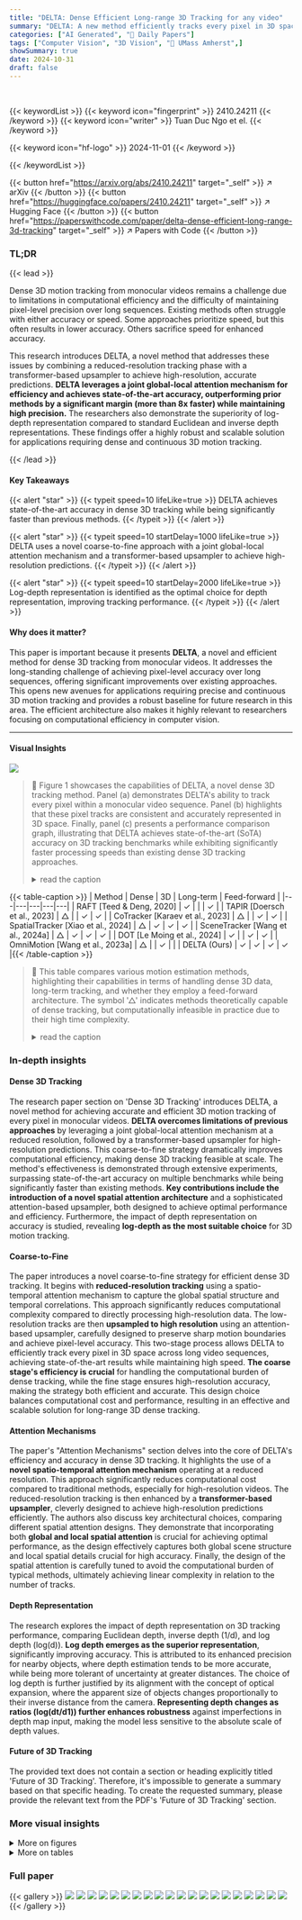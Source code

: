 ```yaml
---
title: "DELTA: Dense Efficient Long-range 3D Tracking for any video"
summary: "DELTA: A new method efficiently tracks every pixel in 3D space from monocular videos, enabling accurate motion estimation across entire videos with state-of-the-art accuracy and over 8x speed improvem..."
categories: ["AI Generated", "🤗 Daily Papers"]
tags: ["Computer Vision", "3D Vision", "🏢 UMass Amherst",]
showSummary: true
date: 2024-10-31
draft: false
---
```


<br>

{{< keywordList >}}
{{< keyword icon="fingerprint" >}} 2410.24211 {{< /keyword >}}
{{< keyword icon="writer" >}} Tuan Duc Ngo et el. {{< /keyword >}}
 
{{< keyword icon="hf-logo" >}} 2024-11-01 {{< /keyword >}}
 
{{< /keywordList >}}

{{< button href="https://arxiv.org/abs/2410.24211" target="_self" >}}
↗ arXiv
{{< /button >}}
{{< button href="https://huggingface.co/papers/2410.24211" target="_self" >}}
↗ Hugging Face
{{< /button >}}
{{< button href="https://paperswithcode.com/paper/delta-dense-efficient-long-range-3d-tracking" target="_self" >}}
↗ Papers with Code
{{< /button >}}


### TL;DR


{{< lead >}}

Dense 3D motion tracking from monocular videos remains a challenge due to limitations in computational efficiency and the difficulty of maintaining pixel-level precision over long sequences. Existing methods often struggle with either accuracy or speed. Some approaches prioritize speed, but this often results in lower accuracy. Others sacrifice speed for enhanced accuracy.   



This research introduces DELTA, a novel method that addresses these issues by combining a reduced-resolution tracking phase with a transformer-based upsampler to achieve high-resolution, accurate predictions.  **DELTA leverages a joint global-local attention mechanism for efficiency and achieves state-of-the-art accuracy, outperforming prior methods by a significant margin (more than 8x faster) while maintaining high precision.**  The researchers also demonstrate the superiority of log-depth representation compared to standard Euclidean and inverse depth representations.  These findings offer a highly robust and scalable solution for applications requiring dense and continuous 3D motion tracking.

{{< /lead >}}


#### Key Takeaways

{{< alert "star" >}}
{{< typeit speed=10 lifeLike=true >}} DELTA achieves state-of-the-art accuracy in dense 3D tracking while being significantly faster than previous methods. {{< /typeit >}}
{{< /alert >}}

{{< alert "star" >}}
{{< typeit speed=10 startDelay=1000 lifeLike=true >}} DELTA uses a novel coarse-to-fine approach with a joint global-local attention mechanism and a transformer-based upsampler to achieve high-resolution predictions. {{< /typeit >}}
{{< /alert >}}

{{< alert "star" >}}
{{< typeit speed=10 startDelay=2000 lifeLike=true >}} Log-depth representation is identified as the optimal choice for depth representation, improving tracking performance. {{< /typeit >}}
{{< /alert >}}

#### Why does it matter?
This paper is important because it presents **DELTA**, a novel and efficient method for dense 3D tracking from monocular videos.  It addresses the long-standing challenge of achieving pixel-level accuracy over long sequences, offering significant improvements over existing approaches. This opens new avenues for applications requiring precise and continuous 3D motion tracking and provides a robust baseline for future research in this area.  The efficient architecture also makes it highly relevant to researchers focusing on computational efficiency in computer vision.

------
#### Visual Insights



![](https://arxiv.org/html/2410.24211/x1.png)

> 🔼 Figure 1 showcases the capabilities of DELTA, a novel dense 3D tracking method.  Panel (a) demonstrates DELTA's ability to track every pixel within a monocular video sequence. Panel (b) highlights that these pixel tracks are consistent and accurately represented in 3D space. Finally, panel (c) presents a performance comparison graph, illustrating that DELTA achieves state-of-the-art (SoTA) accuracy on 3D tracking benchmarks while exhibiting significantly faster processing speeds than existing dense 3D tracking approaches.
> <details>
> <summary>read the caption</summary>
> Figure 1:  DELTA is a dense 3D tracking approach that (a) tracks every pixel from a monocular video, (b) provides consistent trajectories in 3D space, and (c) achieves state-of-the-art accuracy on 3D tracking benchmarks while being significantly faster than previous approaches in the dense setting.
> </details>





{{< table-caption >}}
| Method | Dense | 3D | Long-term | Feed-forward |
|---|---|---|---|---|
| RAFT [Teed & Deng, 2020] | ✓ |  |  | ✓ |
| TAPIR [Doersch et al., 2023] | △ |  | ✓ | ✓ |
| CoTracker [Karaev et al., 2023] | △ |  | ✓ | ✓ |
| SpatialTracker [Xiao et al., 2024] | △ | ✓ | ✓ | ✓ |
| SceneTracker [Wang et al., 2024a] | △ | ✓ | ✓ | ✓ |
| DOT [Le Moing et al., 2024] | ✓ |  | ✓ | ✓ |
| OmniMotion [Wang et al., 2023a] | △ |  | ✓ |  |
| DELTA (Ours) | ✓ | ✓ | ✓ | ✓ |{{< /table-caption >}}

> 🔼 This table compares various motion estimation methods, highlighting their capabilities in terms of handling dense 3D data, long-term tracking, and whether they employ a feed-forward architecture. The symbol '△' indicates methods theoretically capable of dense tracking, but computationally infeasible in practice due to their high time complexity.
> <details>
> <summary>read the caption</summary>
> Table 1: Comparison of different types of motion estimation methods. △△\triangle△ denotes that the method is technically applicable to dense tracking but will be extremely time-consuming.
> </details>





### In-depth insights


#### Dense 3D Tracking
The research paper section on 'Dense 3D Tracking' introduces DELTA, a novel method for achieving accurate and efficient 3D motion tracking of every pixel in monocular videos.  **DELTA overcomes limitations of previous approaches** by leveraging a joint global-local attention mechanism at a reduced resolution, followed by a transformer-based upsampler for high-resolution predictions. This coarse-to-fine strategy dramatically improves computational efficiency, making dense 3D tracking feasible at scale. The method's effectiveness is demonstrated through extensive experiments, surpassing state-of-the-art accuracy on multiple benchmarks while being significantly faster than existing methods. **Key contributions include the introduction of a novel spatial attention architecture** and a sophisticated attention-based upsampler, both designed to achieve optimal performance and efficiency.  Furthermore, the impact of depth representation on accuracy is studied, revealing **log-depth as the most suitable choice** for 3D motion tracking.

#### Coarse-to-Fine
The paper introduces a novel coarse-to-fine strategy for efficient dense 3D tracking.  It begins with **reduced-resolution tracking** using a spatio-temporal attention mechanism to capture the global spatial structure and temporal correlations. This approach significantly reduces computational complexity compared to directly processing high-resolution data. The low-resolution tracks are then **upsampled to high resolution** using an attention-based upsampler, carefully designed to preserve sharp motion boundaries and achieve pixel-level accuracy.  This two-stage process allows DELTA to efficiently track every pixel in 3D space across long video sequences, achieving state-of-the-art results while maintaining high speed. **The coarse stage's efficiency is crucial** for handling the computational burden of dense tracking, while the fine stage ensures high-resolution accuracy, making the strategy both efficient and accurate. This design choice balances computational cost and performance, resulting in an effective and scalable solution for long-range 3D dense tracking.

#### Attention Mechanisms
The paper's "Attention Mechanisms" section delves into the core of DELTA's efficiency and accuracy in dense 3D tracking.  It highlights the use of a **novel spatio-temporal attention mechanism** operating at a reduced resolution. This approach significantly reduces computational cost compared to traditional methods, especially for high-resolution videos.  The reduced-resolution tracking is then enhanced by a **transformer-based upsampler**, cleverly designed to achieve high-resolution predictions efficiently. The authors also discuss key architectural choices, comparing different spatial attention designs.  They demonstrate that incorporating both **global and local spatial attention** is crucial for achieving optimal performance, as the design effectively captures both global scene structure and local spatial details crucial for high accuracy.  Finally, the design of the spatial attention is carefully tuned to avoid the computational burden of typical methods, ultimately achieving linear complexity in relation to the number of tracks.

#### Depth Representation
The research explores the impact of depth representation on 3D tracking performance, comparing Euclidean depth, inverse depth (1/d), and log depth (log(d)).  **Log depth emerges as the superior representation**, significantly improving accuracy. This is attributed to its enhanced precision for nearby objects, where depth estimation tends to be more accurate, while being more tolerant of uncertainty at greater distances.  The choice of log depth is further justified by its alignment with the concept of optical expansion, where the apparent size of objects changes proportionally to their inverse distance from the camera.  **Representing depth changes as ratios (log(dt/d1)) further enhances robustness** against imperfections in depth map input, making the model less sensitive to the absolute scale of depth values.

#### Future of 3D Tracking
The provided text does not contain a section or heading explicitly titled 'Future of 3D Tracking'. Therefore, it's impossible to generate a summary based on that specific heading.  To create the requested summary, please provide the relevant text from the PDF's 'Future of 3D Tracking' section.


### More visual insights

<details>
<summary>More on figures
</summary>


![](https://arxiv.org/html/2410.24211/x2.png)

> 🔼 DELTA, a novel method for efficient dense 3D tracking, is illustrated.  It uses a coarse-to-fine approach: starting with reduced-resolution tracking using a spatio-temporal attention mechanism (Sections 3.1 and 3.2), and then upsampling to high-resolution predictions via an attention-based upsampler (Section 3.3). The input is RGB-D video, and the output is efficient dense 3D tracking.
> <details>
> <summary>read the caption</summary>
> Figure 2: Overview of DELTA. DELTA takes RGB-D videos as input and achieves efficient dense 3D tracking using a coarse-to-fine strategy, beginning with coarse tracking through a spatio-temporal attention mechanism at reduced resolution (Sec. 3.1, 3.2), followed by an attention-based upsampler for high-resolution predictions (Sec. 3.3).
> </details>



![](https://arxiv.org/html/2410.24211/x3.png)

> 🔼 Figure 3 illustrates different spatial attention mechanisms used in dense tracking. The top part compares various architectures, highlighting how the proposed method (③) uniquely combines global and local spatial attention for efficient learning via a patch-by-patch approach.  This contrasts with previous methods, which are shown to be less efficient.  The bottom of the figure shows the long-term optical flow predictions obtained using each architecture, demonstrating the improved accuracy resulting from the inclusion of both global and local attention, especially noticeable in the red-circled regions.  It also shows that the computationally efficient global attention using anchor tracks performs similarly to the computationally more expensive Cotracker architecture.
> <details>
> <summary>read the caption</summary>
> Figure 3:  Spatial attention architectures. Top: Illustration of different spatial attention architectures. Compared to prior methods, our proposed architecture ③ incorporates both global and local spatial attention and can be efficiently learned using a patch-by-patch strategy. Bottom: Long-term optical flows predicted with different spatial attention designs. We find that both global and local attention are crucial for improving tracking accuracy, as highlighted by the red circles. Additionally, our computationally efficient global attention design using anchor tracks (i.e., ③ W/o Local Attn) achieves similar accuracy to the more computationally-intensive Cotracker version ②.
> </details>



![](https://arxiv.org/html/2410.24211/x4.png)

> 🔼 This figure illustrates the attention-based upsampling module used in the DELTA architecture.  The left panel shows the module's architecture, highlighting how multiple blocks of local cross-attention are used to learn the upsampling weights for each pixel in the high-resolution output. These weights refine the predictions from a lower-resolution stage, making it computationally efficient. The right panel provides a qualitative comparison, using long-term optical flow maps.  Red circles show areas where the attention-based upsampler outperforms RAFT's standard convolution-based approach, indicating improved accuracy in challenging regions.
> <details>
> <summary>read the caption</summary>
> Figure 4: Attention-based upsample module. Left: We apply multiple blocks of local cross-attention to learn the upsampling weights for each pixel in the fine resolution. Right: The red circles highlight regions in the long-term flow maps where our attention-based upsampler produces more accurate predictions compared to RAFT’s convolution-based upsampler.
> </details>



![](https://arxiv.org/html/2410.24211/x5.png)

> 🔼 This table presents a quantitative comparison of different methods for dense 3D tracking on the Kubric3D benchmark dataset.  It shows the performance of various methods across three key metrics: Average Jaccard index (AJ), Average Point-to-Point Distance in 3D space (APD3D), and Overall Accuracy (OA).  The table also includes the time taken by each method, illustrating the computational efficiency of each approach.
> <details>
> <summary>read the caption</summary>
> Table 3: Dense 3D tracking results on the Kubric3D dataset.
> </details>



![](https://arxiv.org/html/2410.24211/x6.png)

> 🔼 This table presents a comparison of different methods' performance on the LSFOdyssey benchmark for 3D tracking.  The metrics used likely include Average Jaccard (AJ), Average 3D Positional Accuracy (APD3D), and Occlusion Accuracy (OA). The '‡' symbol indicates models that were specifically trained using the LSFOdyssey dataset, allowing for a fairer comparison against those trained on other datasets.  The table helps to highlight the relative effectiveness of different 3D tracking approaches in a real-world video scenario.
> <details>
> <summary>read the caption</summary>
> Table 4: 3D tracking results on the LSFOdyssey benchmark. ‡ denotes models trained with LSFOdyssey training set.
> </details>



![](https://arxiv.org/html/2410.24211/x7.png)

> 🔼 Figure 5 presents a qualitative comparison of dense 3D tracking performance on real-world videos. Four different methods are compared: CoTracker++ with UniDepth, SceneTracker, SpatialTracker, and the proposed DELTA method.  Each method's tracking results are visualized, showing 3D trajectories of every pixel over time. Moving objects are color-coded with rainbow colors to highlight their movement. The figure demonstrates the superior accuracy and stability of DELTA in tracking moving objects in complex scenes while maintaining consistent background estimates.
> <details>
> <summary>read the caption</summary>
> Figure 5:  Qualitative results of dense 3D tracking on in-the-wild videos between CoTracker +++ UniDepth, SceneTracker, SpatialTracker and our method. We densely track every pixel from the first frame of the video in 3D space, the moving objects are highlighted as rainbow color. Our method accurately tracks the motion of foreground objects while maintaining stable backgrounds.
> </details>



![](https://arxiv.org/html/2410.24211/x8.png)

> 🔼 Figure 6 presents a comparison of long-range optical flow predictions generated by the proposed method and DOT (Le Moing et al., 2024).  The figure displays optical flow predictions from the first frame to subsequent frames for both methods.  The comparison highlights the significant improvement in temporal consistency achieved by the proposed method.  DOT, lacking strong temporal correlation, exhibits a noticeable 'flickering' effect, especially where foreground and background objects meet.  In contrast, the proposed method's predictions show a much smoother and more consistent transition over time, effectively minimizing artifacts around object boundaries.
> <details>
> <summary>read the caption</summary>
> Figure 6: Comparison of long-range optical flow predictions: We predict optical flows from the first frame to subsequent frames of the video. DOT (Le Moing et al., 2024), which lacks strong temporal correlation, suffers from a noticeable ”flickering” effect (green circle), particularly at the boundaries between foreground and background objects. In contrast, our method ensures a smooth and consistent transition over time, effectively reducing artifacts at object boundaries.
> </details>



</details>




<details>
<summary>More on tables
</summary>


{{< table-caption >}}
| Methods | CVO-Clean(7 frames) |  | CVO-Final(7 frames) |  | CVO-Extended(48 frames) |  |
|---|---|---|---|---|---|---|
|  | EPE↓ (all/vis/occ) | IoU↑ | EPE↓ (all/vis/occ) | IoU↑ | EPE↓ (all/vis/occ) | IoU↑ |
| RAFT (Teed & Deng, 2020) | 2.48 / 1.40 / 7.42 | 57.6 | 2.63 / 1.57 / 7.50 | 56.7 | 21.80 / 15.4 / 33.4 | 65.0 |
| MFT (Neoral et al., 2024) | 2.91 / 1.39 / 9.93 | 19.4 | 3.16 / 1.56 / 10.3 | 19.5 | 21.40 / 9.20 / 41.8 | 37.6 |
| AccFlow (Wu et al., 2023) | 1.69 / 1.08 / 4.70 | 48.1 | 1.73 / 1.15 / 4.63 | 47.5 | 36.7 / 28.1 / 52.9 | 36.5 |
| TAPIR (Doersch et al., 2023) | 3.80 / 1.49 / 14.7 | 73.5 | 4.19 / 1.86 / 15.3 | 72.4 | 19.8 / 4.74 / 42.5 | 68.4 |
| CoTracker (Karaev et al., 2023) | 1.51 / 0.88 / 4.57 | 75.5 | 1.52 / 0.93 / 4.38 | 75.3 | 5.20 / 3.84 / 7.70 | 70.4 |
| DOT (Le Moing et al., 2024) | 1.29 / 0.72 / 4.03 | 80.4 | 1.34 / 0.80 / 3.99 | 80.4 | 4.98 / 3.59 / 7.17 | 71.1 |
| SceneTracker (Wang et al., 2024a) | 4.40 / 3.44 / 9.47 | - | 4.61 / 3.70 / 9.62 | - | 11.5 / 8.49 / 17.0 | - |
| SpatialTracker (Xiao et al., 2024) | 1.84 / 1.32 / 4.72 | 68.5 | 1.88 / 1.37 / 4.68 | 68.1 | 5.53 / 4.18 / 8.68 | 66.6 |
| DOT-3D | 1.33 / 0.75 / 4.16 | 79.0 | 1.38 / 0.83 / 4.10 | 78.8 | 5.20 / 3.58 / 7.95 | 70.9 |
| Ours (2D) | **0.89** / **0.46** / **2.96** | 78.3 | **0.97** / **0.55** / **2.96** | 77.7 | **3.63** / 2.67 / **5.24** | **71.6** |
| Ours (3D) | 0.94 / 0.51 / 2.97 | 78.7 | 1.03 / 0.61 / 3.03 | 78.3 | 3.67 / **2.64** / 5.30 | 70.1 |{{< /table-caption >}}
> 🔼 Table 2 presents a comprehensive comparison of different methods for long-range optical flow estimation on the challenging CVO dataset.  The table shows the performance of various methods across three variations of the dataset: CVO-Clean (7 frames), CVO-Final (7 frames), and CVO-Extended (48 frames). For each method and dataset variation, the table reports the End-Point Error (EPE) for all pixels, visible pixels, and occluded pixels, as well as the Intersection over Union (IoU) metric. This allows for a detailed assessment of each method's ability to accurately estimate optical flow over both short and long sequences, and to handle challenging scenarios involving occlusions.
> <details>
> <summary>read the caption</summary>
> Table 2: Long-range optical flow results on CVO (Wu et al., 2023; Le Moing et al., 2024).
> </details>

{{< table-caption >}}
| Methods | Kubric-3D (24 frames) AJ↑ | Kubric-3D (24 frames) APD<SUB>3D</SUB>↑ | Kubric-3D (24 frames) OA↑ | Time |
|---|---|---|---|---|
| SpatialTracker | 42.7 | 51.6 | 96.5 | 9mins |
| SceneTracker | - | 65.5 | - | 5mins |
| DOT-3D | 72.3 | 77.5 | 88.7 | 0.15mins |
| Ours | **81.4** | **88.6** | **96.6** | 0.5mins |{{< /table-caption >}}
> 🔼 Table 5 presents a comprehensive comparison of different 3D tracking methods on the TAP-Vid3D benchmark dataset.  The benchmark consists of three diverse subsets: Aria, DriveTrack, and PStudio.  The table reports three key metrics for each method: Average Jaccard Index (AJ), Average 3D Position Accuracy (APD3D), and Occlusion Accuracy (OA).  Results are shown for methods that use either UniDepth or ZoeDepth for depth estimation.  The table also includes results for methods that lift 2D tracking results to 3D (indicated by †). For the sake of consistent evaluation, the authors re-implemented SpatialTracker and SceneTracker using publicly available code and checkpoints and performed evaluation using the same inference procedure as their proposed method.  Slight discrepancies in results compared to the original TAP-Vid3D paper are noted.
> <details>
> <summary>read the caption</summary>
> Table 5: 3D tracking results on the TAP-Vid3D Benchmark. We report the 3D average jaccard (AJ), average 3D position accuracy (APD3D), and occlusion accuracy (OA) across datasets Aria, DriveTrack, and PStudio using UniDepth and ZoeDepth for depth estimation.† denotes using depth to lift 2D tracks to 3D tracks. We re-evaluated SpatialTracker and SceneTracker using their publicly available code and checkpoints, following the same inference procedure as our method. We note that the results differ slightly from the numbers reported in the TAP-Vid3D paper.
> </details>

{{< table-caption >}}
| Methods | LSFOdyssey AJ↑ | LSFOdyssey APD<SUB>3D</SUB>↑ | LSFOdyssey OA↑ |
|---|---|---|---|
| SpatialTracker | 5.7 | 9.9 | 84.0 |
| SceneTracker<SUP>‡</SUP> | - | 57.7 | - |
| Ours | 29.4 | 39.6 | **84.4** |
| Ours<SUP>‡</SUP> | **50.1** | **69.7** | 83.9 |{{< /table-caption >}}
> 🔼 This table shows the ablation study on different depth representations used in the 3D tracking task.  It compares the performance (measured by Average Jaccard Index (AJ) and Average Positional Deviation in 3D (APD3D)) of three different depth representations: Euclidean depth (d), inverse depth (1/d), and log depth (log(d)).  The results demonstrate the superiority of log depth, which is consistent with the trends in monocular depth estimation.
> <details>
> <summary>read the caption</summary>
> (a) Depth representation
> </details>

{{< table-caption >}}
| Methods | Aria AJ↑ | Aria APD₃D↑ | Aria OA↑ | DriveTrack AJ↑ | DriveTrack APD₃D↑ | DriveTrack OA↑ | PStudio AJ↑ | PStudio APD₃D↑ | PStudio OA↑ | Average AJ↑ | Average APD₃D↑ | Average OA↑ |
|---|---|---|---|---|---|---|---|---|---|---|---|---|
| TAPIR<sup>†</sup> + COLMAP | 7.1 | 11.9 | 72.6 | 8.9 | 14.7 | 80.4 | 6.1 | 10.7 | 75.2 | 7.4 | 12.4 | 76.1 |
| CoTracker<sup>†</sup> + COLMAP | 8.0 | 12.3 | 78.6 | 11.7 | 19.1 | 81.7 | 8.1 | 13.5 | 77.2 | 9.3 | 15.0 | 79.1 |
| BoostTAPIR<sup>†</sup> + COLMAP | 9.1 | 14.5 | 78.6 | 11.8 | 18.6 | 83.8 | 6.9 | 11.6 | **81.8** | 9.3 | 14.9 | 81.4 |
| CoTracker<sup>†</sup> + UniDepth | 13.0 | 20.9 | 84.9 | 12.5 | 19.9 | 80.1 | 6.2 | 13.5 | 67.8 | 10.6 | 18.1 | 77.6 |
| SpatialTracker + UniDepth | 13.6 | 20.9 | **90.5** | 8.3 | 14.5 | 82.8 | 8.0 | 15.0 | 75.8 | 10.0 | 16.8 | 83.0 |
| SceneTracker + UniDepth | - | 23.1 | - | - | 6.8 | - | - | 12.7 | - | - | 14.2 | - |
| DOT-3D + UniDepth | 13.8 | 22.1 | 85.5 | 11.8 | 17.9 | 82.3 | 3.2 | 5.3 | 52.5 | 9.6 | 15.1 | 73.4 |
| Ours + UniDepth | **16.6** | **24.4** | 86.8 | **14.6** | **22.5** | **85.8** | **8.2** | **15.0** | 76.4 | **13.1** | **20.6** | **83.0** |
| TAPIR<sup>†</sup> + ZoeDepth | 9.0 | 14.3 | 79.7 | 5.2 | 8.8 | 81.6 | 10.7 | 18.2 | 78.7 | 8.3 | 13.8 | 80.0 |
| CoTracker<sup>†</sup> + ZoeDepth | 10.0 | 15.9 | 87.8 | 5.0 | 9.1 | 82.6 | 11.2 | 19.4 | 80.0 | 8.7 | 14.8 | 83.4 |
| BoostTAPIR<sup>†</sup> + ZoeDepth | 9.9 | 16.3 | 86.5 | 5.4 | 9.2 | 85.3 | 11.3 | 19.0 | **82.7** | 8.8 | 14.8 | **84.8** |
| SpatialTracker + ZoeDepth | 9.2 | 15.1 | 89.9 | 5.8 | 10.2 | 82.0 | 9.8 | 17.7 | 78.0 | 8.3 | 14.3 | 83.3 |
| SceneTracker + ZoeDepth | - | 15.1 | - | - | 5.6 | - | - | 16.3 | - | - | 12.3 | - |
| Ours + ZoeDepth | **10.1** | **16.2** | 84.7 | **7.8** | **12.8** | **87.2** | 10.2 | 17.8 | 74.5 | **9.4** | **15.6** | 82.1 |{{< /table-caption >}}
> 🔼 Table 6b presents ablation study results focusing on the impact of different spatial attention mechanisms on the overall performance of the DELTA model. It compares various designs, including the use of virtual tracks, global and local spatial attention, and different combinations thereof, to analyze their effect on accuracy and computational efficiency. The goal is to find an optimal balance between these two factors. 
> <details>
> <summary>read the caption</summary>
> (b) Spatial attention design
> </details>

{{< table-caption >}}
|   |   |   |
|---|---|---|
{{< /table-caption >}}
> 🔼 This table presents ablation study results on the effect of different upsampling methods used in the DELTA model for high-resolution track prediction. It compares the performance of various upsampling techniques, such as bilinear interpolation, a convolution-based upsampler (similar to that used in RAFT), and the proposed attention-based upsampler.  The comparison is based on metrics such as end-point error (EPE), which measures the accuracy of optical flow predictions, and occlusion accuracy (OA), which measures the accuracy of visibility prediction on the CVO Extended dataset.
> <details>
> <summary>read the caption</summary>
> (c) Upsampler design
> </details>

{{< table-caption >}}
<table class="ltx_tabular ltx_guessed_headers ltx_align_middle" id="S4.T6.st1.8.8">
<thead class="ltx_thead">
<tr class="ltx_tr" id="S4.T6.st1.8.8.9.1">
<th class="ltx_td ltx_align_center ltx_th ltx_th_column ltx_th_row ltx_border_tt" id="S4.T6.st1.8.8.9.1.1"><span class="ltx_text ltx_font_bold" id="S4.T6.st1.8.8.9.1.1.1">Depth</span></th>
<th class="ltx_td ltx_align_center ltx_th ltx_th_column ltx_th_row ltx_border_r ltx_border_tt" id="S4.T6.st1.8.8.9.1.2"><span class="ltx_text ltx_font_bold" id="S4.T6.st1.8.8.9.1.2.1">Network</span></th>
<th class="ltx_td ltx_align_center ltx_th ltx_th_column ltx_border_tt" colspan="2" id="S4.T6.st1.8.8.9.1.3">
<span class="ltx_text ltx_font_bold" id="S4.T6.st1.8.8.9.1.3.1">TAP-Vid3D</span> (<span class="ltx_text ltx_font_italic" id="S4.T6.st1.8.8.9.1.3.2">Avg.</span>)</th>
</tr>
<tr class="ltx_tr" id="S4.T6.st1.2.2.2">
<th class="ltx_td ltx_align_center ltx_th ltx_th_column ltx_th_row" id="S4.T6.st1.2.2.2.3"><span class="ltx_text ltx_font_bold" id="S4.T6.st1.2.2.2.3.1">Repr.</span></th>
<th class="ltx_td ltx_align_center ltx_th ltx_th_column ltx_th_row ltx_border_r" id="S4.T6.st1.2.2.2.4"><span class="ltx_text ltx_font_bold" id="S4.T6.st1.2.2.2.4.1">Output</span></th>
<th class="ltx_td ltx_align_center ltx_th ltx_th_column" id="S4.T6.st1.1.1.1.1">AJ<math alttext="\uparrow" class="ltx_Math" display="inline" id="S4.T6.st1.1.1.1.1.m1.1"><semantics id="S4.T6.st1.1.1.1.1.m1.1a"><mo id="S4.T6.st1.1.1.1.1.m1.1.1" stretchy="false" xref="S4.T6.st1.1.1.1.1.m1.1.1.cmml">↑</mo><annotation-xml encoding="MathML-Content" id="S4.T6.st1.1.1.1.1.m1.1b"><ci id="S4.T6.st1.1.1.1.1.m1.1.1.cmml" xref="S4.T6.st1.1.1.1.1.m1.1.1">↑</ci></annotation-xml><annotation encoding="application/x-tex" id="S4.T6.st1.1.1.1.1.m1.1c">\uparrow</annotation><annotation encoding="application/x-llamapun" id="S4.T6.st1.1.1.1.1.m1.1d">↑</annotation></semantics></math>
</th>
<th class="ltx_td ltx_align_center ltx_th ltx_th_column" id="S4.T6.st1.2.2.2.2">APD<math alttext="{}_{3D}\uparrow" class="ltx_math_unparsed" display="inline" id="S4.T6.st1.2.2.2.2.m1.1"><semantics id="S4.T6.st1.2.2.2.2.m1.1a"><mmultiscripts id="S4.T6.st1.2.2.2.2.m1.1.1"><mo id="S4.T6.st1.2.2.2.2.m1.1.1.2" stretchy="false">↑</mo><mprescripts id="S4.T6.st1.2.2.2.2.m1.1.1a"></mprescripts><mrow id="S4.T6.st1.2.2.2.2.m1.1.1.3"><mn id="S4.T6.st1.2.2.2.2.m1.1.1.3.2">3</mn><mo id="S4.T6.st1.2.2.2.2.m1.1.1.3.1">⁢</mo><mi id="S4.T6.st1.2.2.2.2.m1.1.1.3.3">D</mi></mrow><mrow id="S4.T6.st1.2.2.2.2.m1.1.1b"></mrow></mmultiscripts><annotation encoding="application/x-tex" id="S4.T6.st1.2.2.2.2.m1.1b">{}_{3D}\uparrow</annotation><annotation encoding="application/x-llamapun" id="S4.T6.st1.2.2.2.2.m1.1c">start_FLOATSUBSCRIPT 3 italic_D end_FLOATSUBSCRIPT ↑</annotation></semantics></math>
</th>
</tr>
</thead>
<tbody class="ltx_tbody">
<tr class="ltx_tr" id="S4.T6.st1.4.4.4">
<th class="ltx_td ltx_align_center ltx_th ltx_th_row ltx_border_t" id="S4.T6.st1.3.3.3.1"><math alttext="d" class="ltx_Math" display="inline" id="S4.T6.st1.3.3.3.1.m1.1"><semantics id="S4.T6.st1.3.3.3.1.m1.1a"><mi id="S4.T6.st1.3.3.3.1.m1.1.1" xref="S4.T6.st1.3.3.3.1.m1.1.1.cmml">d</mi><annotation-xml encoding="MathML-Content" id="S4.T6.st1.3.3.3.1.m1.1b"><ci id="S4.T6.st1.3.3.3.1.m1.1.1.cmml" xref="S4.T6.st1.3.3.3.1.m1.1.1">𝑑</ci></annotation-xml><annotation encoding="application/x-tex" id="S4.T6.st1.3.3.3.1.m1.1c">d</annotation><annotation encoding="application/x-llamapun" id="S4.T6.st1.3.3.3.1.m1.1d">italic_d</annotation></semantics></math></th>
<th class="ltx_td ltx_align_center ltx_th ltx_th_row ltx_border_r ltx_border_t" id="S4.T6.st1.4.4.4.2"><math alttext="d_{t}-d_{1}" class="ltx_Math" display="inline" id="S4.T6.st1.4.4.4.2.m1.1"><semantics id="S4.T6.st1.4.4.4.2.m1.1a"><mrow id="S4.T6.st1.4.4.4.2.m1.1.1" xref="S4.T6.st1.4.4.4.2.m1.1.1.cmml"><msub id="S4.T6.st1.4.4.4.2.m1.1.1.2" xref="S4.T6.st1.4.4.4.2.m1.1.1.2.cmml"><mi id="S4.T6.st1.4.4.4.2.m1.1.1.2.2" xref="S4.T6.st1.4.4.4.2.m1.1.1.2.2.cmml">d</mi><mi id="S4.T6.st1.4.4.4.2.m1.1.1.2.3" xref="S4.T6.st1.4.4.4.2.m1.1.1.2.3.cmml">t</mi></msub><mo id="S4.T6.st1.4.4.4.2.m1.1.1.1" xref="S4.T6.st1.4.4.4.2.m1.1.1.1.cmml">−</mo><msub id="S4.T6.st1.4.4.4.2.m1.1.1.3" xref="S4.T6.st1.4.4.4.2.m1.1.1.3.cmml"><mi id="S4.T6.st1.4.4.4.2.m1.1.1.3.2" xref="S4.T6.st1.4.4.4.2.m1.1.1.3.2.cmml">d</mi><mn id="S4.T6.st1.4.4.4.2.m1.1.1.3.3" xref="S4.T6.st1.4.4.4.2.m1.1.1.3.3.cmml">1</mn></msub></mrow><annotation-xml encoding="MathML-Content" id="S4.T6.st1.4.4.4.2.m1.1b"><apply id="S4.T6.st1.4.4.4.2.m1.1.1.cmml" xref="S4.T6.st1.4.4.4.2.m1.1.1"><minus id="S4.T6.st1.4.4.4.2.m1.1.1.1.cmml" xref="S4.T6.st1.4.4.4.2.m1.1.1.1"></minus><apply id="S4.T6.st1.4.4.4.2.m1.1.1.2.cmml" xref="S4.T6.st1.4.4.4.2.m1.1.1.2"><csymbol cd="ambiguous" id="S4.T6.st1.4.4.4.2.m1.1.1.2.1.cmml" xref="S4.T6.st1.4.4.4.2.m1.1.1.2">subscript</csymbol><ci id="S4.T6.st1.4.4.4.2.m1.1.1.2.2.cmml" xref="S4.T6.st1.4.4.4.2.m1.1.1.2.2">𝑑</ci><ci id="S4.T6.st1.4.4.4.2.m1.1.1.2.3.cmml" xref="S4.T6.st1.4.4.4.2.m1.1.1.2.3">𝑡</ci></apply><apply id="S4.T6.st1.4.4.4.2.m1.1.1.3.cmml" xref="S4.T6.st1.4.4.4.2.m1.1.1.3"><csymbol cd="ambiguous" id="S4.T6.st1.4.4.4.2.m1.1.1.3.1.cmml" xref="S4.T6.st1.4.4.4.2.m1.1.1.3">subscript</csymbol><ci id="S4.T6.st1.4.4.4.2.m1.1.1.3.2.cmml" xref="S4.T6.st1.4.4.4.2.m1.1.1.3.2">𝑑</ci><cn id="S4.T6.st1.4.4.4.2.m1.1.1.3.3.cmml" type="integer" xref="S4.T6.st1.4.4.4.2.m1.1.1.3.3">1</cn></apply></apply></annotation-xml><annotation encoding="application/x-tex" id="S4.T6.st1.4.4.4.2.m1.1c">d_{t}-d_{1}</annotation><annotation encoding="application/x-llamapun" id="S4.T6.st1.4.4.4.2.m1.1d">italic_d start_POSTSUBSCRIPT italic_t end_POSTSUBSCRIPT - italic_d start_POSTSUBSCRIPT 1 end_POSTSUBSCRIPT</annotation></semantics></math></th>
<td class="ltx_td ltx_align_center ltx_border_t" id="S4.T6.st1.4.4.4.3">9.0</td>
<td class="ltx_td ltx_align_center ltx_border_t" id="S4.T6.st1.4.4.4.4">15.0</td>
</tr>
<tr class="ltx_tr" id="S4.T6.st1.6.6.6">
<th class="ltx_td ltx_align_center ltx_th ltx_th_row" id="S4.T6.st1.5.5.5.1"><math alttext="1/d" class="ltx_Math" display="inline" id="S4.T6.st1.5.5.5.1.m1.1"><semantics id="S4.T6.st1.5.5.5.1.m1.1a"><mrow id="S4.T6.st1.5.5.5.1.m1.1.1" xref="S4.T6.st1.5.5.5.1.m1.1.1.cmml"><mn id="S4.T6.st1.5.5.5.1.m1.1.1.2" xref="S4.T6.st1.5.5.5.1.m1.1.1.2.cmml">1</mn><mo id="S4.T6.st1.5.5.5.1.m1.1.1.1" xref="S4.T6.st1.5.5.5.1.m1.1.1.1.cmml">/</mo><mi id="S4.T6.st1.5.5.5.1.m1.1.1.3" xref="S4.T6.st1.5.5.5.1.m1.1.1.3.cmml">d</mi></mrow><annotation-xml encoding="MathML-Content" id="S4.T6.st1.5.5.5.1.m1.1b"><apply id="S4.T6.st1.5.5.5.1.m1.1.1.cmml" xref="S4.T6.st1.5.5.5.1.m1.1.1"><divide id="S4.T6.st1.5.5.5.1.m1.1.1.1.cmml" xref="S4.T6.st1.5.5.5.1.m1.1.1.1"></divide><cn id="S4.T6.st1.5.5.5.1.m1.1.1.2.cmml" type="integer" xref="S4.T6.st1.5.5.5.1.m1.1.1.2">1</cn><ci id="S4.T6.st1.5.5.5.1.m1.1.1.3.cmml" xref="S4.T6.st1.5.5.5.1.m1.1.1.3">𝑑</ci></apply></annotation-xml><annotation encoding="application/x-tex" id="S4.T6.st1.5.5.5.1.m1.1c">1/d</annotation><annotation encoding="application/x-llamapun" id="S4.T6.st1.5.5.5.1.m1.1d">1 / italic_d</annotation></semantics></math></th>
<th class="ltx_td ltx_align_center ltx_th ltx_th_row ltx_border_r" id="S4.T6.st1.6.6.6.2"><math alttext="1/d_{t}-1/d_{1}" class="ltx_Math" display="inline" id="S4.T6.st1.6.6.6.2.m1.1"><semantics id="S4.T6.st1.6.6.6.2.m1.1a"><mrow id="S4.T6.st1.6.6.6.2.m1.1.1" xref="S4.T6.st1.6.6.6.2.m1.1.1.cmml"><mrow id="S4.T6.st1.6.6.6.2.m1.1.1.2" xref="S4.T6.st1.6.6.6.2.m1.1.1.2.cmml"><mn id="S4.T6.st1.6.6.6.2.m1.1.1.2.2" xref="S4.T6.st1.6.6.6.2.m1.1.1.2.2.cmml">1</mn><mo id="S4.T6.st1.6.6.6.2.m1.1.1.2.1" xref="S4.T6.st1.6.6.6.2.m1.1.1.2.1.cmml">/</mo><msub id="S4.T6.st1.6.6.6.2.m1.1.1.2.3" xref="S4.T6.st1.6.6.6.2.m1.1.1.2.3.cmml"><mi id="S4.T6.st1.6.6.6.2.m1.1.1.2.3.2" xref="S4.T6.st1.6.6.6.2.m1.1.1.2.3.2.cmml">d</mi><mi id="S4.T6.st1.6.6.6.2.m1.1.1.2.3.3" xref="S4.T6.st1.6.6.6.2.m1.1.1.2.3.3.cmml">t</mi></msub></mrow><mo id="S4.T6.st1.6.6.6.2.m1.1.1.1" xref="S4.T6.st1.6.6.6.2.m1.1.1.1.cmml">−</mo><mrow id="S4.T6.st1.6.6.6.2.m1.1.1.3" xref="S4.T6.st1.6.6.6.2.m1.1.1.3.cmml"><mn id="S4.T6.st1.6.6.6.2.m1.1.1.3.2" xref="S4.T6.st1.6.6.6.2.m1.1.1.3.2.cmml">1</mn><mo id="S4.T6.st1.6.6.6.2.m1.1.1.3.1" xref="S4.T6.st1.6.6.6.2.m1.1.1.3.1.cmml">/</mo><msub id="S4.T6.st1.6.6.6.2.m1.1.1.3.3" xref="S4.T6.st1.6.6.6.2.m1.1.1.3.3.cmml"><mi id="S4.T6.st1.6.6.6.2.m1.1.1.3.3.2" xref="S4.T6.st1.6.6.6.2.m1.1.1.3.3.2.cmml">d</mi><mn id="S4.T6.st1.6.6.6.2.m1.1.1.3.3.3" xref="S4.T6.st1.6.6.6.2.m1.1.1.3.3.3.cmml">1</mn></msub></mrow></mrow><annotation-xml encoding="MathML-Content" id="S4.T6.st1.6.6.6.2.m1.1b"><apply id="S4.T6.st1.6.6.6.2.m1.1.1.cmml" xref="S4.T6.st1.6.6.6.2.m1.1.1"><minus id="S4.T6.st1.6.6.6.2.m1.1.1.1.cmml" xref="S4.T6.st1.6.6.6.2.m1.1.1.1"></minus><apply id="S4.T6.st1.6.6.6.2.m1.1.1.2.cmml" xref="S4.T6.st1.6.6.6.2.m1.1.1.2"><divide id="S4.T6.st1.6.6.6.2.m1.1.1.2.1.cmml" xref="S4.T6.st1.6.6.6.2.m1.1.1.2.1"></divide><cn id="S4.T6.st1.6.6.6.2.m1.1.1.2.2.cmml" type="integer" xref="S4.T6.st1.6.6.6.2.m1.1.1.2.2">1</cn><apply id="S4.T6.st1.6.6.6.2.m1.1.1.2.3.cmml" xref="S4.T6.st1.6.6.6.2.m1.1.1.2.3"><csymbol cd="ambiguous" id="S4.T6.st1.6.6.6.2.m1.1.1.2.3.1.cmml" xref="S4.T6.st1.6.6.6.2.m1.1.1.2.3">subscript</csymbol><ci id="S4.T6.st1.6.6.6.2.m1.1.1.2.3.2.cmml" xref="S4.T6.st1.6.6.6.2.m1.1.1.2.3.2">𝑑</ci><ci id="S4.T6.st1.6.6.6.2.m1.1.1.2.3.3.cmml" xref="S4.T6.st1.6.6.6.2.m1.1.1.2.3.3">𝑡</ci></apply></apply><apply id="S4.T6.st1.6.6.6.2.m1.1.1.3.cmml" xref="S4.T6.st1.6.6.6.2.m1.1.1.3"><divide id="S4.T6.st1.6.6.6.2.m1.1.1.3.1.cmml" xref="S4.T6.st1.6.6.6.2.m1.1.1.3.1"></divide><cn id="S4.T6.st1.6.6.6.2.m1.1.1.3.2.cmml" type="integer" xref="S4.T6.st1.6.6.6.2.m1.1.1.3.2">1</cn><apply id="S4.T6.st1.6.6.6.2.m1.1.1.3.3.cmml" xref="S4.T6.st1.6.6.6.2.m1.1.1.3.3"><csymbol cd="ambiguous" id="S4.T6.st1.6.6.6.2.m1.1.1.3.3.1.cmml" xref="S4.T6.st1.6.6.6.2.m1.1.1.3.3">subscript</csymbol><ci id="S4.T6.st1.6.6.6.2.m1.1.1.3.3.2.cmml" xref="S4.T6.st1.6.6.6.2.m1.1.1.3.3.2">𝑑</ci><cn id="S4.T6.st1.6.6.6.2.m1.1.1.3.3.3.cmml" type="integer" xref="S4.T6.st1.6.6.6.2.m1.1.1.3.3.3">1</cn></apply></apply></apply></annotation-xml><annotation encoding="application/x-tex" id="S4.T6.st1.6.6.6.2.m1.1c">1/d_{t}-1/d_{1}</annotation><annotation encoding="application/x-llamapun" id="S4.T6.st1.6.6.6.2.m1.1d">1 / italic_d start_POSTSUBSCRIPT italic_t end_POSTSUBSCRIPT - 1 / italic_d start_POSTSUBSCRIPT 1 end_POSTSUBSCRIPT</annotation></semantics></math></th>
<td class="ltx_td ltx_align_center" id="S4.T6.st1.6.6.6.3">9.4</td>
<td class="ltx_td ltx_align_center" id="S4.T6.st1.6.6.6.4">15.6</td>
</tr>
<tr class="ltx_tr" id="S4.T6.st1.8.8.8">
<th class="ltx_td ltx_align_center ltx_th ltx_th_row ltx_border_bb" id="S4.T6.st1.7.7.7.1"><math alttext="\log(d)" class="ltx_Math" display="inline" id="S4.T6.st1.7.7.7.1.m1.2"><semantics id="S4.T6.st1.7.7.7.1.m1.2a"><mrow id="S4.T6.st1.7.7.7.1.m1.2.3.2" xref="S4.T6.st1.7.7.7.1.m1.2.3.1.cmml"><mi id="S4.T6.st1.7.7.7.1.m1.1.1" xref="S4.T6.st1.7.7.7.1.m1.1.1.cmml">log</mi><mo id="S4.T6.st1.7.7.7.1.m1.2.3.2a" xref="S4.T6.st1.7.7.7.1.m1.2.3.1.cmml">⁡</mo><mrow id="S4.T6.st1.7.7.7.1.m1.2.3.2.1" xref="S4.T6.st1.7.7.7.1.m1.2.3.1.cmml"><mo id="S4.T6.st1.7.7.7.1.m1.2.3.2.1.1" stretchy="false" xref="S4.T6.st1.7.7.7.1.m1.2.3.1.cmml">(</mo><mi id="S4.T6.st1.7.7.7.1.m1.2.2" xref="S4.T6.st1.7.7.7.1.m1.2.2.cmml">d</mi><mo id="S4.T6.st1.7.7.7.1.m1.2.3.2.1.2" stretchy="false" xref="S4.T6.st1.7.7.7.1.m1.2.3.1.cmml">)</mo></mrow></mrow><annotation-xml encoding="MathML-Content" id="S4.T6.st1.7.7.7.1.m1.2b"><apply id="S4.T6.st1.7.7.7.1.m1.2.3.1.cmml" xref="S4.T6.st1.7.7.7.1.m1.2.3.2"><log id="S4.T6.st1.7.7.7.1.m1.1.1.cmml" xref="S4.T6.st1.7.7.7.1.m1.1.1"></log><ci id="S4.T6.st1.7.7.7.1.m1.2.2.cmml" xref="S4.T6.st1.7.7.7.1.m1.2.2">𝑑</ci></apply></annotation-xml><annotation encoding="application/x-tex" id="S4.T6.st1.7.7.7.1.m1.2c">\log(d)</annotation><annotation encoding="application/x-llamapun" id="S4.T6.st1.7.7.7.1.m1.2d">roman_log ( italic_d )</annotation></semantics></math></th>
<th class="ltx_td ltx_align_center ltx_th ltx_th_row ltx_border_bb ltx_border_r" id="S4.T6.st1.8.8.8.2"><math alttext="\log(d_{t}/d_{1})" class="ltx_Math" display="inline" id="S4.T6.st1.8.8.8.2.m1.2"><semantics id="S4.T6.st1.8.8.8.2.m1.2a"><mrow id="S4.T6.st1.8.8.8.2.m1.2.2.1" xref="S4.T6.st1.8.8.8.2.m1.2.2.2.cmml"><mi id="S4.T6.st1.8.8.8.2.m1.1.1" xref="S4.T6.st1.8.8.8.2.m1.1.1.cmml">log</mi><mo id="S4.T6.st1.8.8.8.2.m1.2.2.1a" xref="S4.T6.st1.8.8.8.2.m1.2.2.2.cmml">⁡</mo><mrow id="S4.T6.st1.8.8.8.2.m1.2.2.1.1" xref="S4.T6.st1.8.8.8.2.m1.2.2.2.cmml"><mo id="S4.T6.st1.8.8.8.2.m1.2.2.1.1.2" stretchy="false" xref="S4.T6.st1.8.8.8.2.m1.2.2.2.cmml">(</mo><mrow id="S4.T6.st1.8.8.8.2.m1.2.2.1.1.1" xref="S4.T6.st1.8.8.8.2.m1.2.2.1.1.1.cmml"><msub id="S4.T6.st1.8.8.8.2.m1.2.2.1.1.1.2" xref="S4.T6.st1.8.8.8.2.m1.2.2.1.1.1.2.cmml"><mi id="S4.T6.st1.8.8.8.2.m1.2.2.1.1.1.2.2" xref="S4.T6.st1.8.8.8.2.m1.2.2.1.1.1.2.2.cmml">d</mi><mi id="S4.T6.st1.8.8.8.2.m1.2.2.1.1.1.2.3" xref="S4.T6.st1.8.8.8.2.m1.2.2.1.1.1.2.3.cmml">t</mi></msub><mo id="S4.T6.st1.8.8.8.2.m1.2.2.1.1.1.1" xref="S4.T6.st1.8.8.8.2.m1.2.2.1.1.1.1.cmml">/</mo><msub id="S4.T6.st1.8.8.8.2.m1.2.2.1.1.1.3" xref="S4.T6.st1.8.8.8.2.m1.2.2.1.1.1.3.cmml"><mi id="S4.T6.st1.8.8.8.2.m1.2.2.1.1.1.3.2" xref="S4.T6.st1.8.8.8.2.m1.2.2.1.1.1.3.2.cmml">d</mi><mn id="S4.T6.st1.8.8.8.2.m1.2.2.1.1.1.3.3" xref="S4.T6.st1.8.8.8.2.m1.2.2.1.1.1.3.3.cmml">1</mn></msub></mrow><mo id="S4.T6.st1.8.8.8.2.m1.2.2.1.1.3" stretchy="false" xref="S4.T6.st1.8.8.8.2.m1.2.2.2.cmml">)</mo></mrow></mrow><annotation-xml encoding="MathML-Content" id="S4.T6.st1.8.8.8.2.m1.2b"><apply id="S4.T6.st1.8.8.8.2.m1.2.2.2.cmml" xref="S4.T6.st1.8.8.8.2.m1.2.2.1"><log id="S4.T6.st1.8.8.8.2.m1.1.1.cmml" xref="S4.T6.st1.8.8.8.2.m1.1.1"></log><apply id="S4.T6.st1.8.8.8.2.m1.2.2.1.1.1.cmml" xref="S4.T6.st1.8.8.8.2.m1.2.2.1.1.1"><divide id="S4.T6.st1.8.8.8.2.m1.2.2.1.1.1.1.cmml" xref="S4.T6.st1.8.8.8.2.m1.2.2.1.1.1.1"></divide><apply id="S4.T6.st1.8.8.8.2.m1.2.2.1.1.1.2.cmml" xref="S4.T6.st1.8.8.8.2.m1.2.2.1.1.1.2"><csymbol cd="ambiguous" id="S4.T6.st1.8.8.8.2.m1.2.2.1.1.1.2.1.cmml" xref="S4.T6.st1.8.8.8.2.m1.2.2.1.1.1.2">subscript</csymbol><ci id="S4.T6.st1.8.8.8.2.m1.2.2.1.1.1.2.2.cmml" xref="S4.T6.st1.8.8.8.2.m1.2.2.1.1.1.2.2">𝑑</ci><ci id="S4.T6.st1.8.8.8.2.m1.2.2.1.1.1.2.3.cmml" xref="S4.T6.st1.8.8.8.2.m1.2.2.1.1.1.2.3">𝑡</ci></apply><apply id="S4.T6.st1.8.8.8.2.m1.2.2.1.1.1.3.cmml" xref="S4.T6.st1.8.8.8.2.m1.2.2.1.1.1.3"><csymbol cd="ambiguous" id="S4.T6.st1.8.8.8.2.m1.2.2.1.1.1.3.1.cmml" xref="S4.T6.st1.8.8.8.2.m1.2.2.1.1.1.3">subscript</csymbol><ci id="S4.T6.st1.8.8.8.2.m1.2.2.1.1.1.3.2.cmml" xref="S4.T6.st1.8.8.8.2.m1.2.2.1.1.1.3.2">𝑑</ci><cn id="S4.T6.st1.8.8.8.2.m1.2.2.1.1.1.3.3.cmml" type="integer" xref="S4.T6.st1.8.8.8.2.m1.2.2.1.1.1.3.3">1</cn></apply></apply></apply></annotation-xml><annotation encoding="application/x-tex" id="S4.T6.st1.8.8.8.2.m1.2c">\log(d_{t}/d_{1})</annotation><annotation encoding="application/x-llamapun" id="S4.T6.st1.8.8.8.2.m1.2d">roman_log ( italic_d start_POSTSUBSCRIPT italic_t end_POSTSUBSCRIPT / italic_d start_POSTSUBSCRIPT 1 end_POSTSUBSCRIPT )</annotation></semantics></math></th>
<td class="ltx_td ltx_align_center ltx_border_bb" id="S4.T6.st1.8.8.8.3"><span class="ltx_text ltx_font_bold" id="S4.T6.st1.8.8.8.3.1">13.1</span></td>
<td class="ltx_td ltx_align_center ltx_border_bb" id="S4.T6.st1.8.8.8.4"><span class="ltx_text ltx_font_bold" id="S4.T6.st1.8.8.8.4.1">20.6</span></td>
</tr>
</tbody>
</table>{{< /table-caption >}}
> 🔼 This table presents ablation studies evaluating different design choices in the DELTA model.  It is broken down into three parts: (a) compares the impact of using different depth representations (Euclidean depth, inverse depth, and log depth) on the TAP-Vid3D benchmark; (b) examines the effect of various spatial attention architectures (with and without global/local attention) on the extended CVO dataset; and (c) analyzes the performance of different upsampling techniques (bilinear, a convnet-based upsampler, and an attention-based upsampler) also on the extended CVO dataset. The goal is to demonstrate the effectiveness of the chosen design choices for improved performance.
> <details>
> <summary>read the caption</summary>
> Table 6: Ablation studies (a) different depth representations on TAP-Vid3D (b) different spatial attention designs on the CVO (Extended) (c) different upsampler designs on CVO (Extended).
> </details>

{{< table-caption >}}
| Global | Local | CVO (Extended) |  
|---|---|---|---|
| **Attn.** | **Attn.** | EPE↓ | OA↑ |
| ✗ | ✗ | 10.0 / 4.84 / 18.1 | 65.7 |
| ✗ | ✓ | 8.01 / 3.89 / 13.91 | 69.0 |
| ② CoTracker | ✗ | 3.72 / 2.78 / 5.44 | 70.1 |
| ③ Ours | ✗ | 3.73 / 2.78 / 5.47 | 70.0 |
| ③ Ours | ✓ | **3.67 / 2.64 / 5.30** | **70.1** |{{< /table-caption >}}
> 🔼 Table 7 presents a comprehensive comparison of various 2D tracking methods' performance on the TAP-Vid benchmark dataset, using the query-first mode.  The benchmark is composed of three subsets: Kinetics, DAVIS, and RGB-Stacking, each representing different video characteristics and challenges.  The table shows the average Jaccard index (AJ), average 2D positional accuracy (APD2D), and occlusion accuracy (OA) for each method across all three subsets.  Higher values for AJ, APD2D, and OA indicate better tracking performance.  This allows for a detailed assessment of the strengths and weaknesses of each method across a variety of video scenarios.
> <details>
> <summary>read the caption</summary>
> Table 7: 2D Tracking Results on the TAP-Vid Benchmark (Doersch et al., 2022) (query-first mode). We report the average jaccard (AJ), average 2D position accuracy (APD2D), and occlusion accuracy (OA) on the Kinetics (Carreira & Zisserman, 2017), DAVIS (Pont-Tuset et al., 2017) and RGB-Stacking (Lee et al., 2021) datasets.
> </details>

{{< table-caption >}}
| Upsample | CVO (Extended) |
|---|---|---| 
| **Method** | EPE ↓ | OA ↑ |
| Bilinear | 5.31 / 4.14 / 7.94 | 68.9 |
| NN | 5.34 / 4.17 / 7.98 | 66.9 |
| 3D KNN | 4.59 / 3.41 / 7.07 | 68.9 |
| ConvUp | 4.27 / 3.09 / 6.73 | 70.2 |
| AttentionUp | 3.73 / 2.73 / 5.35 | **70.3** |
| AttentionUp + Alibi | **3.67 / 2.64 / 5.30** | 70.1 |{{< /table-caption >}}
> 🔼 Table 8 presents a comparison of pose estimation performance metrics on the Sintel and TUM datasets.  The metrics evaluated are Absolute Translation Error (ATE), Relative Translation Error (RPE) for translation and rotation. The table shows that the proposed method achieves competitive results compared to other state-of-the-art visual odometry (VO) and simultaneous localization and mapping (SLAM) methods.  This demonstrates the effectiveness of the method even when not explicitly designed for these specific tasks.
> <details>
> <summary>read the caption</summary>
> Table 8: Pose estimation results on Sintel and TUM datasets. Our method achieves competitive results compared to other approaches specifically designed for visual odometry or SLAM tasks.
> </details>

</details>




### Full paper

{{< gallery >}}
<img src="https://ai-paper-reviewer.com/2410.24211/1.png" class="grid-w50 md:grid-w33 xl:grid-w25" />
<img src="https://ai-paper-reviewer.com/2410.24211/2.png" class="grid-w50 md:grid-w33 xl:grid-w25" />
<img src="https://ai-paper-reviewer.com/2410.24211/3.png" class="grid-w50 md:grid-w33 xl:grid-w25" />
<img src="https://ai-paper-reviewer.com/2410.24211/4.png" class="grid-w50 md:grid-w33 xl:grid-w25" />
<img src="https://ai-paper-reviewer.com/2410.24211/5.png" class="grid-w50 md:grid-w33 xl:grid-w25" />
<img src="https://ai-paper-reviewer.com/2410.24211/6.png" class="grid-w50 md:grid-w33 xl:grid-w25" />
<img src="https://ai-paper-reviewer.com/2410.24211/7.png" class="grid-w50 md:grid-w33 xl:grid-w25" />
<img src="https://ai-paper-reviewer.com/2410.24211/8.png" class="grid-w50 md:grid-w33 xl:grid-w25" />
<img src="https://ai-paper-reviewer.com/2410.24211/9.png" class="grid-w50 md:grid-w33 xl:grid-w25" />
<img src="https://ai-paper-reviewer.com/2410.24211/10.png" class="grid-w50 md:grid-w33 xl:grid-w25" />
<img src="https://ai-paper-reviewer.com/2410.24211/11.png" class="grid-w50 md:grid-w33 xl:grid-w25" />
<img src="https://ai-paper-reviewer.com/2410.24211/12.png" class="grid-w50 md:grid-w33 xl:grid-w25" />
<img src="https://ai-paper-reviewer.com/2410.24211/13.png" class="grid-w50 md:grid-w33 xl:grid-w25" />
<img src="https://ai-paper-reviewer.com/2410.24211/14.png" class="grid-w50 md:grid-w33 xl:grid-w25" />
<img src="https://ai-paper-reviewer.com/2410.24211/15.png" class="grid-w50 md:grid-w33 xl:grid-w25" />
<img src="https://ai-paper-reviewer.com/2410.24211/16.png" class="grid-w50 md:grid-w33 xl:grid-w25" />
<img src="https://ai-paper-reviewer.com/2410.24211/17.png" class="grid-w50 md:grid-w33 xl:grid-w25" />
<img src="https://ai-paper-reviewer.com/2410.24211/18.png" class="grid-w50 md:grid-w33 xl:grid-w25" />
<img src="https://ai-paper-reviewer.com/2410.24211/19.png" class="grid-w50 md:grid-w33 xl:grid-w25" />
<img src="https://ai-paper-reviewer.com/2410.24211/20.png" class="grid-w50 md:grid-w33 xl:grid-w25" />
{{< /gallery >}}